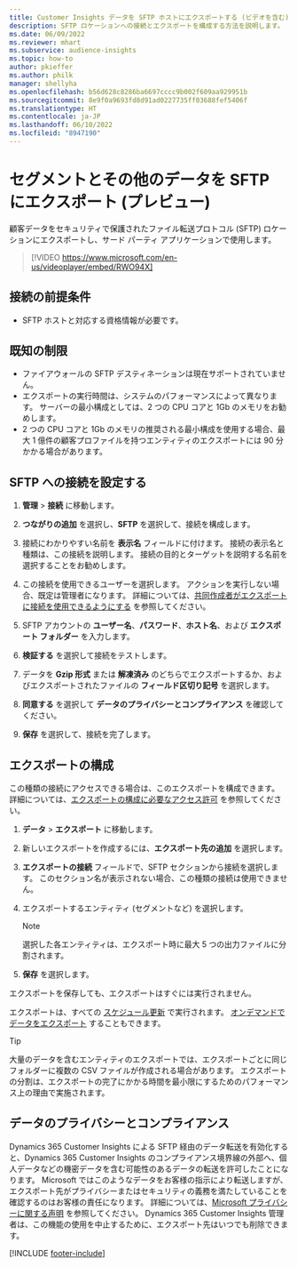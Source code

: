 ```yaml
---
title: Customer Insights データを SFTP ホストにエクスポートする (ビデオを含む)
description: SFTP ロケーションへの接続とエクスポートを構成する方法を説明します。
ms.date: 06/09/2022
ms.reviewer: mhart
ms.subservice: audience-insights
ms.topic: how-to
author: pkieffer
ms.author: philk
manager: shellyha
ms.openlocfilehash: b56d628c8286ba6697cccc9b002f609aa929951b
ms.sourcegitcommit: 8e9f0a9693fd8d91ad0227735ff03688fef5406f
ms.translationtype: HT
ms.contentlocale: ja-JP
ms.lasthandoff: 06/10/2022
ms.locfileid: "8947190"
---
```

# <a name="export-segments-and-other-data-to-sftp-preview"></a>セグメントとその他のデータを SFTP にエクスポート (プレビュー)

顧客データをセキュリティで保護されたファイル転送プロトコル (SFTP) ロケーションにエクスポートし、サード パーティ アプリケーションで使用します。

> [!VIDEO https://www.microsoft.com/en-us/videoplayer/embed/RWO94X]

## <a name="prerequisites-for-connection"></a>接続の前提条件

- SFTP ホストと対応する資格情報が必要です。

## <a name="known-limitations"></a>既知の制限

- ファイアウォールの SFTP デスティネーションは現在サポートされていません。 
- エクスポートの実行時間は、システムのパフォーマンスによって異なります。 サーバーの最小構成としては、2 つの CPU コアと 1Gb のメモリをお勧めします。
- 2 つの CPU コアと 1Gb のメモリの推奨される最小構成を使用する場合、最大 1 億件の顧客プロファイルを持つエンティティのエクスポートには 90 分かかる場合があります。

## <a name="set-up-connection-to-sftp"></a>SFTP への接続を設定する

1. **管理** > **接続** に移動します。

1. **つながりの追加** を選択し、**SFTP** を選択して、接続を構成します。

1. 接続にわかりやすい名前を **表示名** フィールドに付けます。 接続の表示名と種類は、この接続を説明します。 接続の目的とターゲットを説明する名前を選択することをお勧めします。

1. この接続を使用できるユーザーを選択します。 アクションを実行しない場合、既定は管理者になります。 詳細については、[共同作成者がエクスポートに接続を使用できるようにする](connections.md#allow-contributors-to-use-a-connection-for-exports) を参照してください。

1. SFTP アカウントの **ユーザー名**、**パスワード**、**ホスト名**、および **エクスポート フォルダー** を入力します。

1. **検証する** を選択して接続をテストします。

1. データを **Gzip 形式** または **解凍済み** のどちらでエクスポートするか、およびエクスポートされたファイルの **フィールド区切り記号** を選択します。

1. **同意する** を選択して **データのプライバシーとコンプライアンス** を確認してください。

1. **保存** を選択して、接続を完了します。

## <a name="configure-an-export"></a>エクスポートの構成

この種類の接続にアクセスできる場合は、このエクスポートを構成できます。 詳細については、[エクスポートの構成に必要なアクセス許可](export-destinations.md#set-up-a-new-export) を参照してください。

1. **データ** > **エクスポート** に移動します。

1. 新しいエクスポートを作成するには、**エクスポート先の追加** を選択します。

1. **エクスポートの接続** フィールドで、SFTP セクションから接続を選択します。 このセクション名が表示されない場合、この種類の接続は使用できません。

1. エクスポートするエンティティ (セグメントなど) を選択します。

   > [!NOTE]
   > 選択した各エンティティは、エクスポート時に最大 5 つの出力ファイルに分割されます。

1. **保存** を選択します。

エクスポートを保存しても、エクスポートはすぐには実行されません。

エクスポートは、すべての [スケジュール更新](system.md#schedule-tab) で実行されます。
[オンデマンドでデータをエクスポート](export-destinations.md#run-exports-on-demand) することもできます。

> [!TIP]
> 大量のデータを含むエンティティのエクスポートでは、エクスポートごとに同じフォルダーに複数の CSV ファイルが作成される場合があります。 エクスポートの分割は、エクスポートの完了にかかる時間を最小限にするためのパフォーマンス上の理由で実施されます。

## <a name="data-privacy-and-compliance"></a>データのプライバシーとコンプライアンス

Dynamics 365 Customer Insights による SFTP 経由のデータ転送を有効化すると、Dynamics 365 Customer Insights のコンプライアンス境界線の外部へ、個人データなどの機密データを含む可能性のあるデータの転送を許可したことになります。 Microsoft ではこのようなデータをお客様の指示により転送しますが、エクスポート先がプライバシーまたはセキュリティの義務を満たしていることを確認するのはお客様の責任になります。 詳細については、[Microsoft プライバシーに関する声明](https://go.microsoft.com/fwlink/?linkid=396732) を参照してください。
Dynamics 365 Customer Insights 管理者は、この機能の使用を中止するために、エクスポート先はいつでも削除できます。

[!INCLUDE [footer-include](includes/footer-banner.md)]
